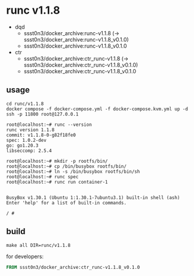 # runc v1.1.8

* dqd
    * ssst0n3/docker_archive:runc-v1.1.8 (-> ssst0n3/docker_archive:runc-v1.1.8_v0.1.0)
    * ssst0n3/docker_archive:runc-v1.1.8_v0.1.0
* ctr
    * ssst0n3/docker_archive:ctr_runc-v1.1.8 (-> ssst0n3/docker_archive:ctr_runc-v1.1.8_v0.1.0)
    * ssst0n3/docker_archive:ctr_runc-v1.1.8_v0.1.0

## usage

```shell
cd runc/v1.1.8
docker compose -f docker-compose.yml -f docker-compose.kvm.yml up -d
ssh -p 11800 root@127.0.0.1
```

```shell
root@localhost:~# runc --version
runc version 1.1.8
commit: v1.1.8-0-g82f18fe0
spec: 1.0.2-dev
go: go1.20.3
libseccomp: 2.5.4
```

```shell
root@localhost:~# mkdir -p rootfs/bin/
root@localhost:~# cp /bin/busybox rootfs/bin/
root@localhost:~# ln -s /bin/busybox rootfs/bin/sh
root@localhost:~# runc spec
root@localhost:~# runc run container-1


BusyBox v1.30.1 (Ubuntu 1:1.30.1-7ubuntu3.1) built-in shell (ash)
Enter 'help' for a list of built-in commands.

/ # 
```

## build

```shell
make all DIR=runc/v1.1.8
```

for developers:

```dockerfile
FROM ssst0n3/docker_archive:ctr_runc-v1.1.8_v0.1.0
```